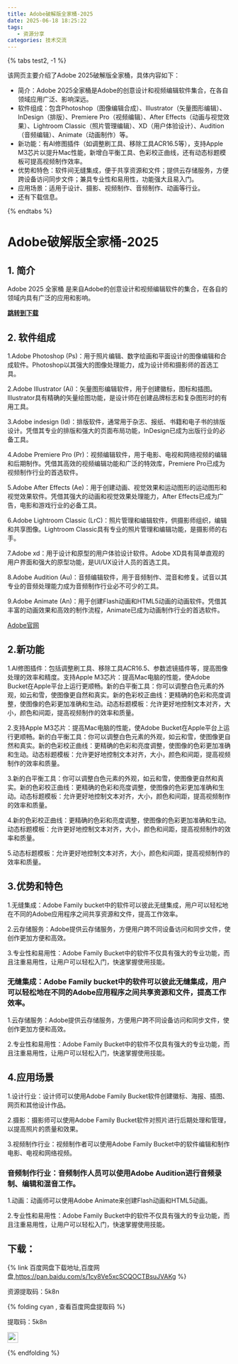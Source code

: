 ```yaml
---
title: Adobe破解版全家桶-2025
date: 2025-06-18 18:25:22
tags:
   - 资源分享
categories: 技术交流
---
```


{% tabs test2, -1 %}

<!-- tab 查看AI总结 -->

该网页主要介绍了Adobe 2025破解版全家桶，具体内容如下：
 
- 简介：Adobe 2025全家桶是Adobe的创意设计和视频编辑软件集合，在各自领域应用广泛、影响深远。
- 软件组成：包含Photoshop（图像编辑合成）、Illustrator（矢量图形编辑）、InDesign（排版）、Premiere Pro（视频编辑）、After Effects（动画与视觉效果）、Lightroom Classic（照片管理编辑）、XD（用户体验设计）、Audition（音频编辑）、Animate（动画制作）等。
- 新功能：有AI修图插件（如调整刷工具、移除工具ACR16.5等），支持Apple M3芯片以提升Mac性能，新增白平衡工具、色彩校正曲线，还有动态标题模板可提高视频制作效率。
- 优势和特色：软件间无缝集成，便于共享资源和文件；提供云存储服务，方便跨设备访问同步文件；兼具专业性和易用性，功能强大且易入门。
- 应用场景：适用于设计、摄影、视频制作、音频制作、动画等行业。
- 还有下载信息。

<!-- endtab -->

<!-- tab 关闭AI总结-->
<!-- endtab -->

{% endtabs %}

# Adobe破解版全家桶-2025

## <a id = "section1" class="no-underline">1. 简介</a>
Adobe 2025 全家桶 是来自Adobe的创意设计和视频编辑软件的集合，在各自的领域内具有广泛的应用和影响。

**[跳转到下载](#download)**

## <a id = "section2">2. 软件组成</a>
1.Adobe Photoshop (Ps)：用于照片编辑、数字绘画和平面设计的图像编辑和合成软件。Photoshop以其强大的图像处理能力，成为设计师和摄影师的首选工具。 

2.Adobe Illustrator (Ai)：矢量图形编辑软件，用于创建徽标，图标和插图。Illustrator具有精确的矢量绘图功能，是设计师在创建品牌标志和复杂图形时的有用工具。 

3.Adobe indesign (Id)：排版软件，通常用于杂志、报纸、书籍和电子书的排版设计。凭借其专业的排版和强大的页面布局功能，InDesign已成为出版行业的必备工具。 

4.Adobe Premiere Pro (Pr)：视频编辑软件，用于电影、电视和网络视频的编辑和后期制作。凭借其高效的视频编辑功能和广泛的特效库，Premiere Pro已成为视频制作行业的首选软件。 

5.Adobe After Effects (Ae)：用于创建动画、视觉效果和运动图形的运动图形和视觉效果软件。凭借其强大的动画和视觉效果处理能力，After Effects已成为广告，电影和游戏行业的必备工具。 

6.Adobe Lightroom Classic (LrC)：照片管理和编辑软件，供摄影师组织，编辑和共享图像。Lightroom Classic具有专业的照片管理和编辑功能，是摄影师的右手。 

7.Adobe xd：用于设计和原型的用户体验设计软件。Adobe XD具有简单直观的用户界面和强大的原型功能，是UI/UX设计人员的首选工具。 

8.Adobe Audition (Au)：音频编辑软件，用于音频制作、混音和修复。试音以其专业的音频处理能力成为音频制作行业必不可少的工具。

9.Adobe Animate (An)：用于创建Flash动画和HTML5动画的动画软件。凭借其丰富的动画效果和高效的制作流程，Animate已成为动画制作行业的首选软件。

[Adobe官网](https://www.adobe.com/)

## <a id = "section2">2.新功能</a>

1.AI修图插件：包括调整刷工具、移除工具ACR16.5、参数滤镜插件等，提高图像处理的效率和精度。支持Apple M3芯片：提高Mac电脑的性能，使Adobe Bucket在Apple平台上运行更顺畅。新的白平衡工具：你可以调整白色元素的外观，如云和雪，使图像更自然和真实。新的色彩校正曲线：更精确的色彩和亮度调整，使图像的色彩更加准确和生动。动态标题模板：允许更好地控制文本对齐，大小，颜色和间距，提高视频制作的效率和质量。

2.支持Apple M3芯片：提高Mac电脑的性能，使Adobe Bucket在Apple平台上运行更顺畅。新的白平衡工具：你可以调整白色元素的外观，如云和雪，使图像更自然和真实。新的色彩校正曲线：更精确的色彩和亮度调整，使图像的色彩更加准确和生动。动态标题模板：允许更好地控制文本对齐，大小，颜色和间距，提高视频制作的效率和质量。

3.新的白平衡工具：你可以调整白色元素的外观，如云和雪，使图像更自然和真实。新的色彩校正曲线：更精确的色彩和亮度调整，使图像的色彩更加准确和生动。动态标题模板：允许更好地控制文本对齐，大小，颜色和间距，提高视频制作的效率和质量。

4.新的色彩校正曲线：更精确的色彩和亮度调整，使图像的色彩更加准确和生动。动态标题模板：允许更好地控制文本对齐，大小，颜色和间距，提高视频制作的效率和质量。

5.动态标题模板：允许更好地控制文本对齐，大小，颜色和间距，提高视频制作的效率和质量。

## <a id = "section3">3.优势和特色</a>

1.无缝集成：Adobe Family bucket中的软件可以彼此无缝集成，用户可以轻松地在不同的Adobe应用程序之间共享资源和文件，提高工作效率。 

2.云存储服务：Adobe提供云存储服务，方便用户跨不同设备访问和同步文件，使创作更加方便和高效。 

3.专业性和易用性：Adobe Family Bucket中的软件不仅具有强大的专业功能，而且注重易用性，让用户可以轻松入门，快速掌握使用技能。

### 无缝集成：Adobe Family bucket中的软件可以彼此无缝集成，用户可以轻松地在不同的Adobe应用程序之间共享资源和文件，提高工作效率。

1.云存储服务：Adobe提供云存储服务，方便用户跨不同设备访问和同步文件，使创作更加方便和高效。

2.专业性和易用性：Adobe Family Bucket中的软件不仅具有强大的专业功能，而且注重易用性，让用户可以轻松入门，快速掌握使用技能。

## <a id = "section4">4.应用场景</a>

1.设计行业：设计师可以使用Adobe Family Bucket软件创建徽标、海报、插图、网页和其他设计作品。

2.摄影：摄影师可以使用Adobe Family Bucket软件对照片进行后期处理和管理，以提高照片的质量和效果。

3.视频制作行业：视频制作者可以使用Adobe Family Bucket中的软件编辑和制作电影、电视和网络视频。

### 音频制作行业：音频制作人员可以使用Adobe Audition进行音频录制、编辑和混音工作。

1.动画：动画师可以使用Adobe Animate来创建Flash动画和HTML5动画。

2.专业性和易用性：Adobe Family Bucket中的软件不仅具有强大的专业功能，而且注重易用性，让用户可以轻松入门，快速掌握使用技能。

## <a id = "download">下载：</a>

{% link 百度网盘下载地址,百度网盘,https://pan.baidu.com/s/1cy8Ve5xcSCQOCTBsuJVAKg %}

资源提取码：5k8n

{% folding cyan , 查看百度网盘提取码 %}

提取码：5k8n

<span><img src='https://bu.dusays.com/2023/06/01/64788cd5a356b.png' style='height:24px'></span>

{% endfolding %}